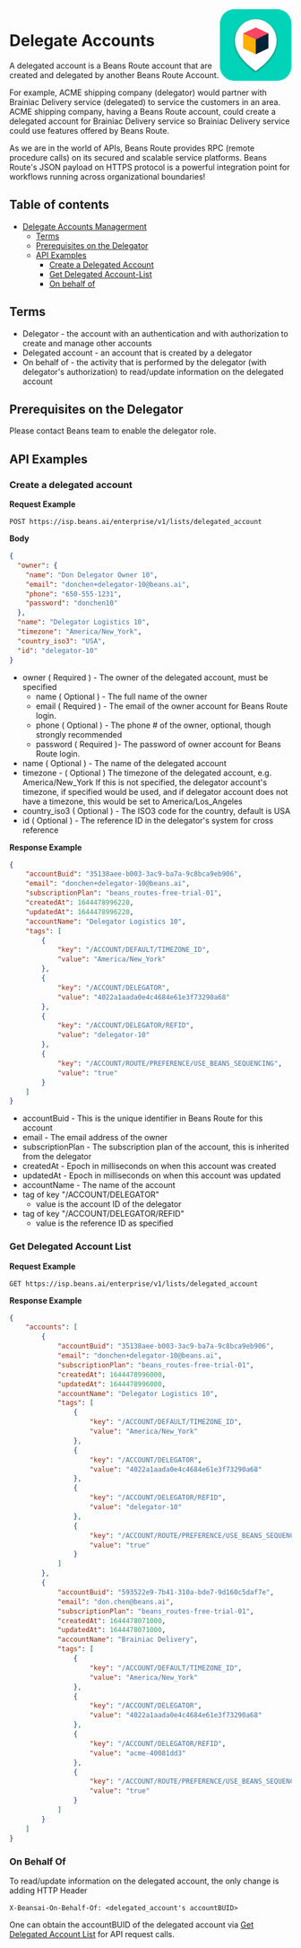 

<img src="../../assets/images/beans-128x128.png" align="right" />

# Delegate Accounts

A delegated account is a Beans Route account that are created and delegated by another Beans Route Account.

For example, ACME shipping company (delegator) would partner with Brainiac Delivery service (delegated) to service the customers in an area. ACME shipping company, having a Beans Route account, could create a delegated account for Brainiac Delivery service so Brainiac Delivery service could use features offered by Beans Route.

As we are in the world of APIs, Beans Route provides RPC (remote procedure calls) on its secured and scalable service platforms. Beans Route's JSON payload on HTTPS protocol is a powerful integration point for workflows running across organizational boundaries!



## Table of contents

- [Delegate Accounts Managerment](#delegate-accounts-management)
  - [Terms](#terms)
  - [Prerequisites on the Delegator](#prerequisties-on-the-delegator)
  - [API Examples](#api-examples)
    - [Create a Delegated Account](#create-a-delegated-account)
    - [Get Delegated Account-List](#get-delegated-account-list)
    - [On behalf of](#on-behalf-of)



## Terms

- Delegator - the account with an authentication and with authorization to create and manage other accounts
- Delegated account - an account that is created by a delegator
- On behalf of - the activity that is performed by the delegator (with delegator's authorization) to read/update information on the delegated account



## Prerequisites on the Delegator

Please contact Beans team to enable the delegator role.



## API Examples

### Create a delegated account

**Request Example**

```
POST https://isp.beans.ai/enterprise/v1/lists/delegated_account
```

**Body**

```json
{
  "owner": {
    "name": "Don Delegator Owner 10",
    "email": "donchen+delegator-10@beans.ai",
    "phone": "650-555-1231",
    "password": "donchen10"
  },
  "name": "Delegator Logistics 10",
  "timezone": "America/New_York",
  "country_iso3": "USA",
  "id": "delegator-10"
}
```

- owner ( Required ) - The owner of the delegated account, must be specified
  - name ( Optional ) - The full name of the owner
  - email ( Required ) - The email of the owner account for Beans Route login.
  - phone ( Optional ) - The phone # of the owner, optional, though strongly recommended
  - password ( Required )- The password of owner account for Beans Route login.
- name ( Optional ) - The name of the delegated account
- timezone - ( Optional )
  The timezone of the delegated account, e.g. America/New_York
  If this is not specified, the delegator account's timezone, if specified would be used, 
  and if delegator account does not have a timezone, this would be set to America/Los_Angeles
- country_iso3 ( Optional ) - The ISO3 code for the country, default is USA
- id ( Optional ) - The reference ID in the delegator's system for cross reference

**Response Example**

```json
{
    "accountBuid": "35138aee-b003-3ac9-ba7a-9c8bca9eb906",
    "email": "donchen+delegator-10@beans.ai",
    "subscriptionPlan": "beans_routes-free-trial-01",
    "createdAt": 1644478996220,
    "updatedAt": 1644478996220,
    "accountName": "Delegator Logistics 10",
    "tags": [
        {
            "key": "/ACCOUNT/DEFAULT/TIMEZONE_ID",
            "value": "America/New_York"
        },
        {
            "key": "/ACCOUNT/DELEGATOR",
            "value": "4022a1aada0e4c4684e61e3f73290a68"
        },
        {
            "key": "/ACCOUNT/DELEGATOR/REFID",
            "value": "delegator-10"
        },
        {
            "key": "/ACCOUNT/ROUTE/PREFERENCE/USE_BEANS_SEQUENCING",
            "value": "true"
        }
    ]
}
```

- accountBuid - This is the unique identifier in Beans Route for this account
- email - The email address of the owner
- subscriptionPlan - The subscription plan of the account, this is inherited from the delegator
- createdAt - Epoch in milliseconds on when this account was created
- updatedAt - Epoch in milliseconds on when this account was updated
- accountName - The name of the account
- tag of key "/ACCOUNT/DELEGATOR"
  - value is the account ID of the delegator
- tag of key "/ACCOUNT/DELEGATOR/REFID"
  - value is the reference ID as specified



### Get Delegated Account List

**Request Example**

```
GET https://isp.beans.ai/enterprise/v1/lists/delegated_account
```

**Response Example**

```json
{
    "accounts": [
        {
            "accountBuid": "35138aee-b003-3ac9-ba7a-9c8bca9eb906",
            "email": "donchen+delegator-10@beans.ai",
            "subscriptionPlan": "beans_routes-free-trial-01",
            "createdAt": 1644478996000,
            "updatedAt": 1644478996000,
            "accountName": "Delegator Logistics 10",
            "tags": [
                {
                    "key": "/ACCOUNT/DEFAULT/TIMEZONE_ID",
                    "value": "America/New_York"
                },
                {
                    "key": "/ACCOUNT/DELEGATOR",
                    "value": "4022a1aada0e4c4684e61e3f73290a68"
                },
                {
                    "key": "/ACCOUNT/DELEGATOR/REFID",
                    "value": "delegator-10"
                },
                {
                    "key": "/ACCOUNT/ROUTE/PREFERENCE/USE_BEANS_SEQUENCING",
                    "value": "true"
                }
            ]
        },
        {
            "accountBuid": "593522e9-7b41-310a-bde7-9d160c5daf7e",
            "email": "don.chen@beans.ai",
            "subscriptionPlan": "beans_routes-free-trial-01",
            "createdAt": 1644478071000,
            "updatedAt": 1644478071000,
            "accountName": "Brainiac Delivery",
            "tags": [
                {
                    "key": "/ACCOUNT/DEFAULT/TIMEZONE_ID",
                    "value": "America/New_York"
                },
                {
                    "key": "/ACCOUNT/DELEGATOR",
                    "value": "4022a1aada0e4c4684e61e3f73290a68"
                },
                {
                    "key": "/ACCOUNT/DELEGATOR/REFID",
                    "value": "acme-40081dd3"
                },
                {
                    "key": "/ACCOUNT/ROUTE/PREFERENCE/USE_BEANS_SEQUENCING",
                    "value": "true"
                }
            ]
        }
    ]
}
```



### On Behalf Of

To read/update information on the delegated account, the only change is adding HTTP Header

```
X-Beansai-On-Behalf-Of: <delegated_account's accountBUID>
```

One can obtain the accountBUID of the delegated account via [Get Delegated Account List](#get-delegated-account-list) for API request calls.

